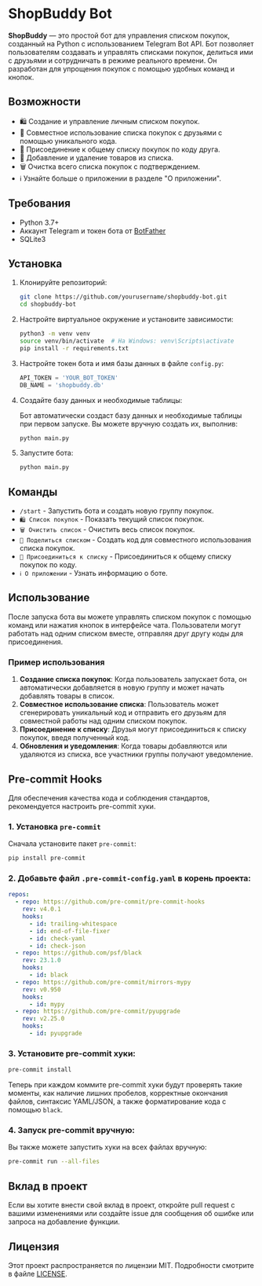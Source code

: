 
# ShopBuddy Bot

**ShopBuddy** — это простой бот для управления списком покупок, созданный на Python с использованием Telegram Bot API. Бот позволяет пользователям создавать и управлять списками покупок, делиться ими с друзьями и сотрудничать в режиме реального времени. Он разработан для упрощения покупок с помощью удобных команд и кнопок.

## Возможности

- 🛍️ Создание и управление личным списком покупок.
- 👥 Совместное использование списка покупок с друзьями с помощью уникального кода.
- 🔗 Присоединение к общему списку покупок по коду друга.
- 📝 Добавление и удаление товаров из списка.
- 🗑️ Очистка всего списка покупок с подтверждением.
- ℹ️ Узнайте больше о приложении в разделе "О приложении".

## Требования

- Python 3.7+
- Аккаунт Telegram и токен бота от [BotFather](https://core.telegram.org/bots#botfather)
- SQLite3

## Установка

1. Клонируйте репозиторий:

    ```bash
    git clone https://github.com/yourusername/shopbuddy-bot.git
    cd shopbuddy-bot
    ```

2. Настройте виртуальное окружение и установите зависимости:

    ```bash
    python3 -m venv venv
    source venv/bin/activate  # На Windows: venv\Scripts\activate
    pip install -r requirements.txt
    ```

3. Настройте токен бота и имя базы данных в файле `config.py`:

    ```python
    API_TOKEN = 'YOUR_BOT_TOKEN'
    DB_NAME = 'shopbuddy.db'
    ```

4. Создайте базу данных и необходимые таблицы:

    Бот автоматически создаст базу данных и необходимые таблицы при первом запуске. Вы можете вручную создать их, выполнив:

    ```bash
    python main.py
    ```

5. Запустите бота:

    ```bash
    python main.py
    ```

## Команды

- `/start` - Запустить бота и создать новую группу покупок.
- `🛍️ Список покупок` - Показать текущий список покупок.
- `🗑️ Очистить список` - Очистить весь список покупок.
- `🔗 Поделиться списком` - Создать код для совместного использования списка покупок.
- `👥 Присоединиться к списку` - Присоединиться к общему списку покупок по коду.
- `ℹ️ О приложении` - Узнать информацию о боте.

## Использование

После запуска бота вы можете управлять списком покупок с помощью команд или нажатия кнопок в интерфейсе чата. Пользователи могут работать над одним списком вместе, отправляя друг другу коды для присоединения.

### Пример использования

1. **Создание списка покупок**: Когда пользователь запускает бота, он автоматически добавляется в новую группу и может начать добавлять товары в список.
2. **Совместное использование списка**: Пользователь может сгенерировать уникальный код и отправить его друзьям для совместной работы над одним списком покупок.
3. **Присоединение к списку**: Друзья могут присоединиться к списку покупок, введя полученный код.
4. **Обновления и уведомления**: Когда товары добавляются или удаляются из списка, все участники группы получают уведомление.

## Pre-commit Hooks

Для обеспечения качества кода и соблюдения стандартов, рекомендуется настроить pre-commit хуки.

### 1. Установка `pre-commit`

Сначала установите пакет `pre-commit`:

```bash
pip install pre-commit
```

### 2. Добавьте файл `.pre-commit-config.yaml` в корень проекта:

```yaml
repos:
  - repo: https://github.com/pre-commit/pre-commit-hooks
    rev: v4.0.1
    hooks:
      - id: trailing-whitespace
      - id: end-of-file-fixer
      - id: check-yaml
      - id: check-json
  - repo: https://github.com/psf/black
    rev: 23.1.0
    hooks:
      - id: black
  - repo: https://github.com/pre-commit/mirrors-mypy
    rev: v0.950
    hooks:
      - id: mypy
  - repo: https://github.com/pre-commit/pyupgrade
    rev: v2.25.0
    hooks:
      - id: pyupgrade
```

### 3. Установите pre-commit хуки:

```bash
pre-commit install
```

Теперь при каждом коммите pre-commit хуки будут проверять такие моменты, как наличие лишних пробелов, корректные окончания файлов, синтаксис YAML/JSON, а также форматирование кода с помощью `black`.

### 4. Запуск pre-commit вручную:

Вы также можете запустить хуки на всех файлах вручную:

```bash
pre-commit run --all-files
```

## Вклад в проект

Если вы хотите внести свой вклад в проект, откройте pull request с вашими изменениями или создайте issue для сообщения об ошибке или запроса на добавление функции.

## Лицензия

Этот проект распространяется по лицензии MIT. Подробности смотрите в файле [LICENSE](LICENSE).
